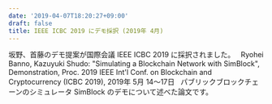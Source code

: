 ```yaml
---
date: '2019-04-07T18:20:27+09:00'
draft: false
title: IEEE ICBC 2019 にデモ採択 (2019年 4月)
---
```


坂野、首藤のデモ提案が国際会議 IEEE ICBC 2019 に採択されました。   Ryohei Banno, Kazuyuki Shudo: "Simulating a Blockchain Network with SimBlock", Demonstration, Proc. 2019 IEEE Int'l Conf. on Blockchain and Cryptocurrency (ICBC 2019), 2019年 5月 14～17日   パブリックブロックチェーンのシミュレータ SimBlock のデモについて述べた論文です。